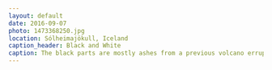 ```yaml
---
layout: default
date: 2016-09-07
photo: 1473368250.jpg
location: Sólheimajökull, Iceland
caption_header: Black and White
caption: The black parts are mostly ashes from a previous volcano erruption few hundred years ago.
---
```

